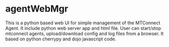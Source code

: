 # agentWebMgr
This is a python based web UI for simple management of the MTConnect Agent.
It include python web server app and html file. 
User can start/stop mtconnect agents, upload/download config and log files from a browser.
It based on python cherrypy and dojo javascript code.
